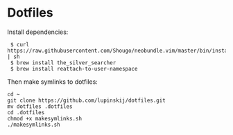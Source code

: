 # Dotfiles

Install dependencies:
```
 $ curl https://raw.githubusercontent.com/Shougo/neobundle.vim/master/bin/install.sh | sh
 $ brew install the_silver_searcher
 $ brew install reattach-to-user-namespace
```

Then make symlinks to dotfiles:
```
cd ~
git clone https://github.com/lupinskij/dotfiles.git
mv dotfiles .dotfiles
cd .dotfiles
chmod +x makesymlinks.sh
./makesymlinks.sh
```
